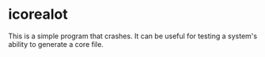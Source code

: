 # icorealot

This is a simple program that crashes.  It can be useful for testing
a system's ability to generate a core file.
